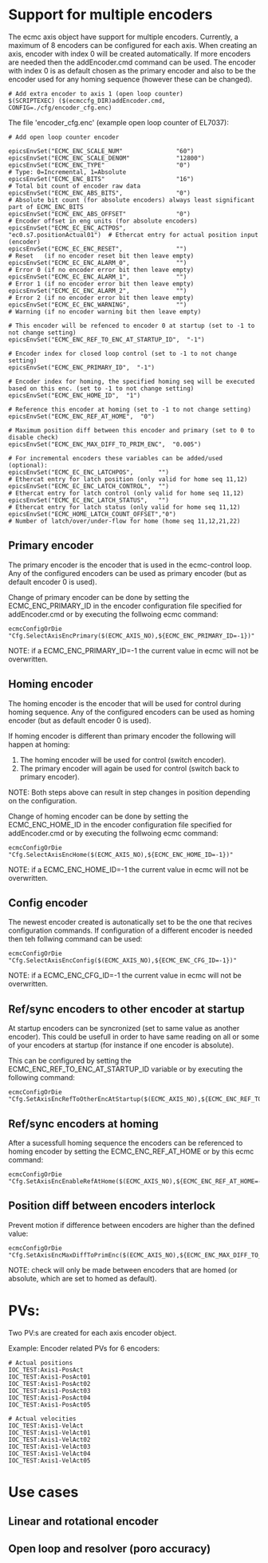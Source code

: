# Support for multiple encoders

The ecmc axis object have support for multiple encoders. Currently, a maximum of 8 encoders can be configured for each axis.
When creating an axis, encoder with index 0 will be created automatically. If more encoders are needed then the addEncoder.cmd command can be used.
The encoder with index 0 is as default chosen as the primary encoder and also to be the encoder used for any homing sequence (however these can be changed).

```
# Add extra encoder to axis 1 (open loop counter)
$(SCRIPTEXEC) ($(ecmccfg_DIR)addEncoder.cmd, CONFIG=./cfg/encoder_cfg.enc)
```

The file 'encoder_cfg.enc' (example open loop counter of EL7037):
```
# Add open loop counter encoder

epicsEnvSet("ECMC_ENC_SCALE_NUM"               "60")
epicsEnvSet("ECMC_ENC_SCALE_DENOM"             "12800")
epicsEnvSet("ECMC_ENC_TYPE"                    "0")                        # Type: 0=Incremental, 1=Absolute
epicsEnvSet("ECMC_ENC_BITS"                    "16")                       # Total bit count of encoder raw data
epicsEnvSet("ECMC_ENC_ABS_BITS",               "0")                        # Absolute bit count (for absolute encoders) always least significant part of ECMC_ENC_BITS
epicsEnvSet("ECMC_ENC_ABS_OFFSET"              "0")                        # Encoder offset in eng units (for absolute encoders)
epicsEnvSet("ECMC_EC_ENC_ACTPOS",              "ec0.s7.positionActual01")  # Ethercat entry for actual position input (encoder)
epicsEnvSet("ECMC_EC_ENC_RESET",               "")                         # Reset   (if no encoder reset bit then leave empty)
epicsEnvSet("ECMC_EC_ENC_ALARM_0",             "")                         # Error 0 (if no encoder error bit then leave empty)
epicsEnvSet("ECMC_EC_ENC_ALARM_1",             "")                         # Error 1 (if no encoder error bit then leave empty)
epicsEnvSet("ECMC_EC_ENC_ALARM_2",             "")                         # Error 2 (if no encoder error bit then leave empty)
epicsEnvSet("ECMC_EC_ENC_WARNING",             "")                         # Warning (if no encoder warning bit then leave empty)

# This encoder will be refenced to encoder 0 at startup (set to -1 to not change setting)
epicsEnvSet("ECMC_ENC_REF_TO_ENC_AT_STARTUP_ID",  "-1")

# Encoder index for closed loop control (set to -1 to not change setting)
epicsEnvSet("ECMC_ENC_PRIMARY_ID",  "-1")

# Encoder index for homing, the specified homing seq will be executed based on this enc. (set to -1 to not change setting)
epicsEnvSet("ECMC_ENC_HOME_ID",  "1")

# Reference this encoder at homing (set to -1 to not change setting)
epicsEnvSet("ECMC_ENC_REF_AT_HOME",  "0")

# Maximum position diff between this encoder and primary (set to 0 to disable check)
epicsEnvSet("ECMC_ENC_MAX_DIFF_TO_PRIM_ENC",  "0.005")

# For incremental encoders these variables can be added/used (optional):
epicsEnvSet("ECMC_EC_ENC_LATCHPOS",       "")                              # Ethercat entry for latch position (only valid for home seq 11,12)
epicsEnvSet("ECMC_EC_ENC_LATCH_CONTROL",  "")                              # Ethercat entry for latch control (only valid for home seq 11,12)
epicsEnvSet("ECMC_EC_ENC_LATCH_STATUS",   "")                              # Ethercat entry for latch status (only valid for home seq 11,12)
epicsEnvSet("ECMC_HOME_LATCH_COUNT_OFFSET","0")                            # Number of latch/over/under-flow for home (home seq 11,12,21,22)

```

## Primary encoder

The primary encoder is the encoder that is used in the ecmc-control loop.
Any of the configured encoders can be used as primary encoder (but as default encoder 0 is used).

Change of primary encoder can be done by setting the ECMC_ENC_PRIMARY_ID in the encoder configuration file 
specified for addEncoder.cmd or by executing the follwoing ecmc command:
```
ecmcConfigOrDie "Cfg.SelectAxisEncPrimary($(ECMC_AXIS_NO),${ECMC_ENC_PRIMARY_ID=-1})"

```
NOTE: if a ECMC_ENC_PRIMARY_ID=-1 the current value in ecmc will not be overwritten.

## Homing encoder

The homing encoder is the encoder that will be used for control during homing sequence.
Any of the configured encoders can be used as homing encoder (but as default encoder 0 is used).

If homing encoder is different than primary encoder the following will happen at homing:
1. The homing encoder will be used for control (switch encoder).
2. The primary encoder will again be used for control (switch back to primary encoder).

NOTE: Both steps above can result in step changes in position depending on the configuration.

Change of homing encoder can be done by setting the ECMC_ENC_HOME_ID in the encoder configuration file 
specified for addEncoder.cmd or by executing the follwoing ecmc command:

```
ecmcConfigOrDie "Cfg.SelectAxisEncHome($(ECMC_AXIS_NO),${ECMC_ENC_HOME_ID=-1})"
```
NOTE: if a ECMC_ENC_HOME_ID=-1 the current value in ecmc will not be overwritten.

## Config encoder

The newest encoder created is autonatically set to be the one that recives configuration commands. 
If configuration of a different encoder is needed then teh follwing command can be used:
```
ecmcConfigOrDie "Cfg.SelectAxisEncConfig($(ECMC_AXIS_NO),${ECMC_ENC_CFG_ID=-1})"
```
NOTE: if a ECMC_ENC_CFG_ID=-1 the current value in ecmc will not be overwritten.

## Ref/sync encoders to other encoder at startup

At startup encoders can be syncronized (set to same value as another encoder). This could be usefull in order 
to have same reading on all or some of your encoders at startup (for instance if one encoder is absolute).

This can be configured by setting the ECMC_ENC_REF_TO_ENC_AT_STARTUP_ID variable or by executing the following command:
```
ecmcConfigOrDie "Cfg.SetAxisEncRefToOtherEncAtStartup($(ECMC_AXIS_NO),${ECMC_ENC_REF_TO_ENC_AT_STARTUP_ID=-1})"
```

## Ref/sync encoders at homing

After a sucessfull homing sequence the encoders can be referenced to homing encoder by setting the ECMC_ENC_REF_AT_HOME or by this ecmc command:
```
ecmcConfigOrDie "Cfg.SetAxisEncEnableRefAtHome($(ECMC_AXIS_NO),${ECMC_ENC_REF_AT_HOME=-1})"
```

## Position diff between encoders interlock

Prevent motion if difference between encoders are higher than the defined value:

```
ecmcConfigOrDie "Cfg.SetAxisEncMaxDiffToPrimEnc($(ECMC_AXIS_NO),${ECMC_ENC_MAX_DIFF_TO_PRIM_ENC=0})"
```

NOTE: check will only be made between encoders that are homed (or absolute, which are set to homed as default).

# PVs:

Two PV:s are created for each axis encoder object.

Example: Encoder related PVs for 6 encoders:
```
# Actual positions
IOC_TEST:Axis1-PosAct
IOC_TEST:Axis1-PosAct01
IOC_TEST:Axis1-PosAct02
IOC_TEST:Axis1-PosAct03
IOC_TEST:Axis1-PosAct04
IOC_TEST:Axis1-PosAct05

# Actual velocities
IOC_TEST:Axis1-VelAct
IOC_TEST:Axis1-VelAct01
IOC_TEST:Axis1-VelAct02
IOC_TEST:Axis1-VelAct03
IOC_TEST:Axis1-VelAct04
IOC_TEST:Axis1-VelAct05
```

# Use cases

## Linear and rotational encoder


## Open loop and resolver (poro accuracy)


